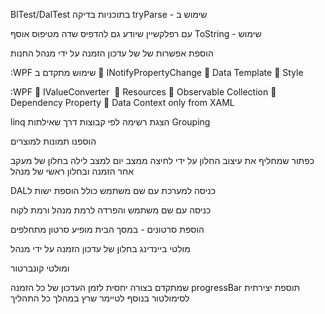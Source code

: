 ﻿BlTest/DalTest בתוכניות בדיקה tryParse - שימוש ב

עם רפלקשיין שיודע גם להדפיס  שדה מטיפוס אוסף ToString  - שימוש 

 הוספת אפשרות של של עדכון הזמנה על ידי מנהל החנות

:WPF שימוש מתקדם ב 
 INotifyPropertyChange
 Data Template
 Style

 :WPF 
 IValueConverter 
 Resources
 Observable Collection
 Dependency Property
 Data Context only from
XAML

linq הצגת רשימה לפי קבוצות דרך שאילתות Grouping

 הוספנו תמונות למוצרים

 כפתור שמחליף את עיצוב החלון על ידי לחיצה ממצב יום למצב לילה בחלון של מעקב אחר הזמנה ובחלון ראשי של מנהל

 DALכניסה למערכת עם שם משתמש כולל הוספת ישות ל

 כניסה עם שם משתמש והפרדה לרמת מנהל ורמת לקוח

הוספת סרטונים - במסך הבית מופיע סרטון מתחלפים 

מולטי ביינדינג בחלון של עדכון הזמנה על ידי מנהל 

ומולטי קונברטור

שמתקדם בצורה יחסית לזמן העדכון של כל הזמנה progressBar תוספת יצירתית לסימולטור
בנוסף לטיימר שרץ במהלך כל התהליך

